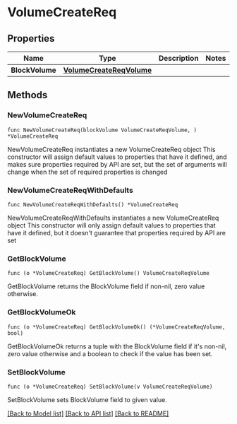# VolumeCreateReq

## Properties

Name | Type | Description | Notes
------------ | ------------- | ------------- | -------------
**BlockVolume** | [**VolumeCreateReqVolume**](VolumeCreateReqVolume.md) |  | 

## Methods

### NewVolumeCreateReq

`func NewVolumeCreateReq(blockVolume VolumeCreateReqVolume, ) *VolumeCreateReq`

NewVolumeCreateReq instantiates a new VolumeCreateReq object
This constructor will assign default values to properties that have it defined,
and makes sure properties required by API are set, but the set of arguments
will change when the set of required properties is changed

### NewVolumeCreateReqWithDefaults

`func NewVolumeCreateReqWithDefaults() *VolumeCreateReq`

NewVolumeCreateReqWithDefaults instantiates a new VolumeCreateReq object
This constructor will only assign default values to properties that have it defined,
but it doesn't guarantee that properties required by API are set

### GetBlockVolume

`func (o *VolumeCreateReq) GetBlockVolume() VolumeCreateReqVolume`

GetBlockVolume returns the BlockVolume field if non-nil, zero value otherwise.

### GetBlockVolumeOk

`func (o *VolumeCreateReq) GetBlockVolumeOk() (*VolumeCreateReqVolume, bool)`

GetBlockVolumeOk returns a tuple with the BlockVolume field if it's non-nil, zero value otherwise
and a boolean to check if the value has been set.

### SetBlockVolume

`func (o *VolumeCreateReq) SetBlockVolume(v VolumeCreateReqVolume)`

SetBlockVolume sets BlockVolume field to given value.



[[Back to Model list]](../README.md#documentation-for-models) [[Back to API list]](../README.md#documentation-for-api-endpoints) [[Back to README]](../README.md)


